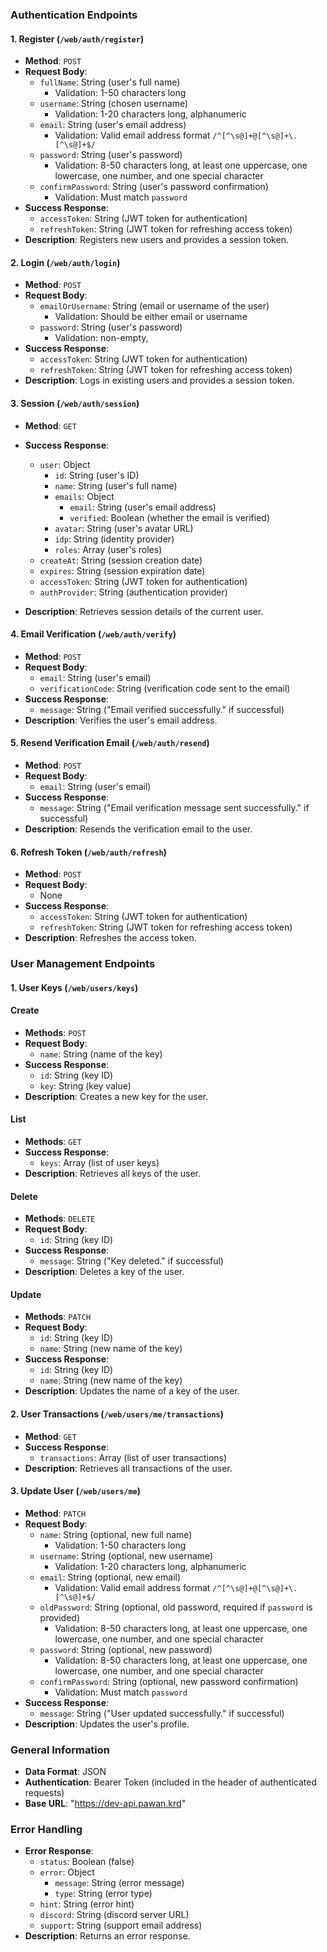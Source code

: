 ### Authentication Endpoints

#### 1. Register (`/web/auth/register`)

- **Method**: `POST`
- **Request Body**:
  - `fullName`: String (user's full name)
    - Validation: 1-50 characters long
  - `username`: String (chosen username)
    - Validation: 1-20 characters long, alphanumeric
  - `email`: String (user's email address)
    - Validation: Valid email address format `/^[^\s@]+@[^\s@]+\.[^\s@]+$/`
  - `password`: String (user's password)
    - Validation: 8-50 characters long, at least one uppercase, one lowercase, one number, and one special character
  - `confirmPassword`: String (user's password confirmation)
    - Validation: Must match `password`
- **Success Response**:
  - `accessToken`: String (JWT token for authentication)
  - `refreshToken`: String (JWT token for refreshing access token)
- **Description**: Registers new users and provides a session token.

#### 2. Login (`/web/auth/login`)

- **Method**: `POST`
- **Request Body**:
  - `emailOrUsername`: String (email or username of the user)
    - Validation: Should be either email or username
  - `password`: String (user's password)
    - Validation: non-empty,
- **Success Response**:
  - `accessToken`: String (JWT token for authentication)
  - `refreshToken`: String (JWT token for refreshing access token)
- **Description**: Logs in existing users and provides a session token.

#### 3. Session (`/web/auth/session`)

- **Method**: `GET`
- **Success Response**:

  - `user`: Object
    - `id`: String (user's ID)
    - `name`: String (user's full name)
    - `emails`: Object
      - `email`: String (user's email address)
      - `verified`: Boolean (whether the email is verified)
    - `avatar`: String (user's avatar URL)
    - `idp`: String (identity provider)
    - `roles`: Array (user's roles)
  - `createAt`: String (session creation date)
  - `expires`: String (session expiration date)
  - `accessToken`: String (JWT token for authentication)
  - `authProvider`: String (authentication provider)

- **Description**: Retrieves session details of the current user.

#### 4. Email Verification (`/web/auth/verify`)

- **Method**: `POST`
- **Request Body**:
  - `email`: String (user's email)
  - `verificationCode`: String (verification code sent to the email)
- **Success Response**:
  - `message`: String ("Email verified successfully." if successful)
- **Description**: Verifies the user's email address.

#### 5. Resend Verification Email (`/web/auth/resend`)

- **Method**: `POST`
- **Request Body**:
  - `email`: String (user's email)
- **Success Response**:
  - `message`: String ("Email verification message sent successfully." if successful)
- **Description**: Resends the verification email to the user.

#### 6. Refresh Token (`/web/auth/refresh`)

- **Method**: `POST`
- **Request Body**:
  - None
- **Success Response**:
  - `accessToken`: String (JWT token for authentication)
  - `refreshToken`: String (JWT token for refreshing access token)
- **Description**: Refreshes the access token.

### User Management Endpoints

#### 1. User Keys (`/web/users/keys`)

#### **Create**

- **Methods**: `POST`
- **Request Body**:
  - `name`: String (name of the key)
- **Success Response**:
  - `id`: String (key ID)
  - `key`: String (key value)
- **Description**: Creates a new key for the user.

#### **List**

- **Methods**: `GET`
- **Success Response**:
  - `keys`: Array (list of user keys)
- **Description**: Retrieves all keys of the user.

#### **Delete**

- **Methods**: `DELETE`
- **Request Body**:
  - `id`: String (key ID)
- **Success Response**:
  - `message`: String ("Key deleted." if successful)
- **Description**: Deletes a key of the user.

#### **Update**

- **Methods**: `PATCH`
- **Request Body**:
  - `id`: String (key ID)
  - `name`: String (new name of the key)
- **Success Response**:
  - `id`: String (key ID)
  - `name`: String (new name of the key)
- **Description**: Updates the name of a key of the user.

#### 2. User Transactions (`/web/users/me/transactions`)

- **Method**: `GET`
- **Success Response**:
  - `transactions`: Array (list of user transactions)
- **Description**: Retrieves all transactions of the user.

#### 3. Update User (`/web/users/me`)

- **Method**: `PATCH`
- **Request Body**:
  - `name`: String (optional, new full name)
    - Validation: 1-50 characters long
  - `username`: String (optional, new username)
    - Validation: 1-20 characters long, alphanumeric
  - `email`: String (optional, new email)
    - Validation: Valid email address format `/^[^\s@]+@[^\s@]+\.[^\s@]+$/`
  - `oldPassword`: String (optional, old password, required if `password` is provided)
    - Validation: 8-50 characters long, at least one uppercase, one lowercase, one number, and one special character
  - `password`: String (optional, new password)
    - Validation: 8-50 characters long, at least one uppercase, one lowercase, one number, and one special character
  - `confirmPassword`: String (optional, new password confirmation)
    - Validation: Must match `password`
- **Success Response**:
  - `message`: String ("User updated successfully." if successful)
- **Description**: Updates the user's profile.

### General Information

- **Data Format**: JSON
- **Authentication**: Bearer Token (included in the header of authenticated requests)
- **Base URL**: "https://dev-api.pawan.krd"

### Error Handling

- **Error Response**:
  - `status`: Boolean (false)
  - `error`: Object
    - `message`: String (error message)
    - `type`: String (error type)
  - `hint`: String (error hint)
  - `discord`: String (discord server URL)
  - `support`: String (support email address)
- **Description**: Returns an error response.
